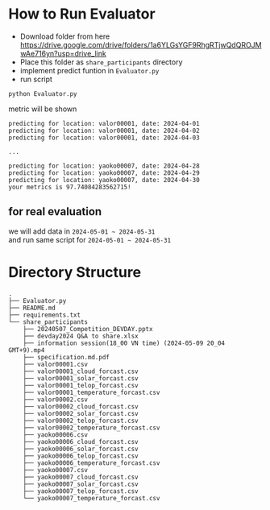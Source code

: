 
# How to Run Evaluator
- Download folder from here  
https://drive.google.com/drive/folders/1a6YLGsYGF9RhgRTjwQdQROJMwAe716yn?usp=drive_link
- Place this folder as `share_participants` directory
- implement predict funtion in `Evaluator.py`
- run script
```
python Evaluator.py
```

metric will be shown
```
predicting for location: valor00001, date: 2024-04-01
predicting for location: valor00001, date: 2024-04-02
predicting for location: valor00001, date: 2024-04-03

...

predicting for location: yaoko00007, date: 2024-04-28
predicting for location: yaoko00007, date: 2024-04-29
predicting for location: yaoko00007, date: 2024-04-30
your metrics is 97.74084283562715!
```

## for real evaluation
we will add data in `2024-05-01 ~ 2024-05-31`  
and run same script for `2024-05-01 ~ 2024-05-31`

# Directory Structure 
```
.
├── Evaluator.py
├── README.md
├── requirements.txt
└── share_participants
    ├── 20240507_Competition_DEVDAY.pptx
    ├── devday2024 Q&A to share.xlsx
    ├── information session(18_00 VN time) (2024-05-09 20_04 GMT+9).mp4
    ├── specification.md.pdf
    ├── valor00001.csv
    ├── valor00001_cloud_forcast.csv
    ├── valor00001_solar_forcast.csv
    ├── valor00001_telop_forcast.csv
    ├── valor00001_temperature_forcast.csv
    ├── valor00002.csv
    ├── valor00002_cloud_forcast.csv
    ├── valor00002_solar_forcast.csv
    ├── valor00002_telop_forcast.csv
    ├── valor00002_temperature_forcast.csv
    ├── yaoko00006.csv
    ├── yaoko00006_cloud_forcast.csv
    ├── yaoko00006_solar_forcast.csv
    ├── yaoko00006_telop_forcast.csv
    ├── yaoko00006_temperature_forcast.csv
    ├── yaoko00007.csv
    ├── yaoko00007_cloud_forcast.csv
    ├── yaoko00007_solar_forcast.csv
    ├── yaoko00007_telop_forcast.csv
    └── yaoko00007_temperature_forcast.csv
```